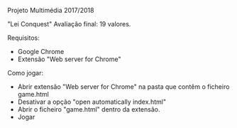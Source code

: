 Projeto Multimédia 2017/2018

"Lei Conquest"
Avaliação final: 19 valores.


Requisitos:
- Google Chrome
- Extensão "Web server for Chrome"

Como jogar:
- Abrir extensão "Web server for Chrome" na pasta que contêm o ficheiro game.html
- Desativar a opção "open automatically index.html"
- Abrir o ficheiro "game.html" dentro da extensão.
- Jogar
